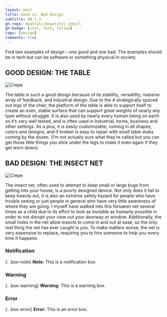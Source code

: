 ```yaml
---
layout: post
title: Good vs. Bad Design
subtitle: HW 1.3
gh-repo: daattali/beautiful-jekyll
gh-badge: [star, fork, follow]
tags: [design]
comments: true
---
```


Find two examples of design – one good and one bad. The examples should be in tech but can be software or something physical in society. 

## GOOD DESIGN: THE TABLE


![Crepe](https://shop.static.ingka.ikea.com/category-images/Category_tables-and-desks.jpg)

The table is such a good design because of its stability, versatility, massive array of feedback, and industrial design. Due to the 4 strategically spaced out legs of the chair, the platform of the table is able to support itself to create an even, stable surface that can support great weights of nearly any type without struggle. It is also used by nearly every human being on earth so it’s very well tested, and is often used in Industrial, home, business and other settings. As a plus, it is easily customizable; coming in all shapes, colors and designs, and if broken is easy to repair with small table stubs coming by the dozen. (I’m not actually sure what they’re called but you can get those little things you stick under the legs to make it even again if they get worn down).

## BAD DESIGN: THE INSECT NET


![Crepe](https://media.istockphoto.com/photos/man-installing-mosquito-net-wire-screen-on-terrace-doors-picture-id1155415398?k=20&m=1155415398&s=612x612&w=0&h=NjWT7mF6CZbRDz9pmuUaMCHXTX3CskMM6Rxqg036SFc=)

The insect net, often used to attempt to keep small or large bugs from getting into your house, is a poorly designed device. Not only does it fail to keep insects out, it is also an extreme safety hazard for people who have trouble seeing or just people in general who have very little awareness of where they are going. I myself have walked into this forsaken net several times as a child due to its effort to look as invisible as humanly possible in order to not disrupt your view out your doorway or window. Additionally, the small holes in the net allow insects to come in and out at ease, so the only real thing the net has ever caught is you. To make matters worse, the net is very expensive to replace, requiring you to hire someone to help you every time it happens.



### Notification

{: .box-note}
**Note:** This is a notification box.

### Warning

{: .box-warning}
**Warning:** This is a warning box.

### Error

{: .box-error}
**Error:** This is an error box.
